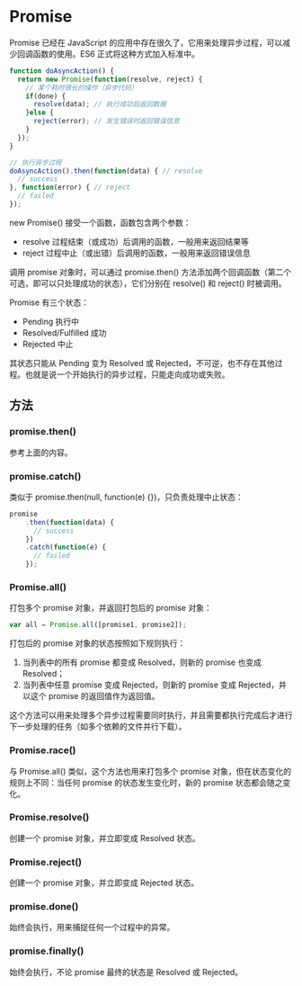Promise
====

Promise 已经在 JavaScript 的应用中存在很久了，它用来处理异步过程，可以减少回调函数的使用。ES6 正式将这种方式加入标准中。

```js
function doAsyncAction() {
  return new Promise(function(resolve, reject) {
    // 某个耗时很长的操作（异步代码）
    if(done) {
      resolve(data); // 执行成功后返回数据
    }else {
      reject(error); // 发生错误时返回错误信息
    }
  });
}

// 执行异步过程
doAsyncAction().then(function(data) { // resolve 
  // success
}, function(error) { // reject
  // failed
});
```

new Promise() 接受一个函数，函数包含两个参数：

+ resolve 过程结束（或成功）后调用的函数，一般用来返回结果等
+ reject 过程中止（或出错）后调用的函数，一般用来返回错误信息

调用 promise 对象时，可以通过 promise.then() 方法添加两个回调函数（第二个可选，即可以只处理成功的状态），它们分别在 resolve() 和 reject() 时被调用。

Promise 有三个状态：

+ Pending 执行中
+ Resolved/Fulfilled 成功
+ Rejected 中止

其状态只能从 Pending 变为 Resolved 或 Rejected，不可逆，也不存在其他过程。也就是说一个开始执行的异步过程，只能走向成功或失败。

方法
----

### promise.then()

参考上面的内容。

### promise.catch()

类似于 promise.then(null, function(e) {})，只负责处理中止状态：

```js
promise
    .then(function(data) {
      // success
    })
    .catch(function(e) {
      // failed
    });
```

### Promise.all()

打包多个 promise 对象，并返回打包后的 promise 对象：

```js
var all = Promise.all([promise1, promise2]);
```

打包后的 promise 对象的状态按照如下规则执行：

1. 当列表中的所有 promise 都变成 Resolved，则新的 promise 也变成 Resolved；
2. 当列表中任意 promise 变成 Rejected，则新的 promise 变成 Rejected，并以这个 promise 的返回值作为返回值。

这个方法可以用来处理多个异步过程需要同时执行，并且需要都执行完成后才进行下一步处理的任务（如多个依赖的文件并行下载）。

### Promise.race()

与 Promise.all() 类似，这个方法也用来打包多个 promise 对象，但在状态变化的规则上不同：当任何 promise 的状态发生变化时，新的 promise 状态都会随之变化。

### Promise.resolve()

创建一个 promise 对象，并立即变成 Resolved 状态。

### Promise.reject()

创建一个 promise 对象，并立即变成 Rejected 状态。

### promise.done()

始终会执行，用来捕捉任何一个过程中的异常。

### promise.finally()

始终会执行，不论 promise 最终的状态是 Resolved 或 Rejected。
